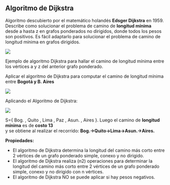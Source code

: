 ## Algoritmo de Dijkstra

Algoritmo descubierto por el matemático holandés **Edsger Dijkstra** en 1959. Describe como solucionar el problema de camino de **longitud mínima** desde a hasta z en grafos ponderados no dirigidos, donde todos los pesos son positivos. Es fácil adaptarlo para solucionar el problema de camino de longitud mínima en grafos dirigidos.  

![](/assets/images/graph/grafo_31.jpg)

Ejemplo de algoritmo Dijkstra para hallar el camino de longitud mínima entre los vértices a y z del anterior grafo ponderado.

  
Aplicar el algoritmo de Dijkstra para computar el camino de longitud mínima entre **Bogotá y B. Aires**

![](/assets/images/graph/grafo_32.jpg)

Aplicando el Algoritmo de Dijkstra:  

![](/assets/images/graph/grafo_33.jpg)

S={ Bog. , Quito , Lima , Paz , Asun. , Aires }. Luego el camino de **longitud mínima** es de **costo 13**  
y se obtiene al realizar el recorrido: **Bog.->Quito->Lima->Asun.->Aires.**

  
**Propiedades:**  
- El algoritmo de Dijkstra determina la longitud del camino más corto entre 2 vértices de un grafo ponderado simple, conexo y no dirigido.  
- El algoritmo de Dijkstra realiza (n2) operaciones para determinar la longitud del camino más corto entre 2 vértices de un grafo ponderado simple, conexo y no dirigido con n vértices.  
- El algoritmo de Dijkstra NO se puede aplicar si hay pesos negativos.  
  